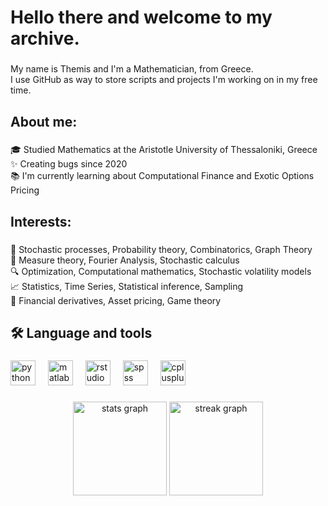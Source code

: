 <h1 align="left">Hello there and welcome to my archive.</h1>

###

<p align="left">My name is Themis and I'm a Mathematician, from Greece. <br>I use GitHub as way to store scripts and projects I'm working on in my free time.</p>

###

<h2 align="left">About me:</h2>

###

<p align="left">🎓 Studied Mathematics at the Aristotle University of Thessaloniki, Greece<br>✨ Creating bugs since 2020<br>📚 I'm currently learning about Computational Finance and Exotic Options Pricing</p>

###

<h2 align="left">Interests:</h2>

###

<p align="left">🎲 Stochastic processes, Probability theory, Combinatorics, Graph Theory<br>📝 Measure theory, Fourier Analysis, Stochastic calculus<br>🔍 Optimization, Computational mathematics, Stochastic volatility models<br>📈 Statistics, Time Series, Statistical inference, Sampling<br>💸 Financial derivatives, Asset pricing, Game theory</p>

###

<h2 align="left">🛠 Language and tools</h2>

###

<div align="left">
  <img src="https://cdn.jsdelivr.net/gh/devicons/devicon/icons/python/python-original.svg" height="40" alt="python logo"  />
  <img width="12" />
  <img src="https://cdn.jsdelivr.net/gh/devicons/devicon/icons/matlab/matlab-original.svg" height="40" alt="matlab logo"  />
  <img width="12" />
  <img src="https://cdn.jsdelivr.net/gh/devicons/devicon/icons/rstudio/rstudio-original.svg" height="40" alt="rstudio logo"  />
  <img width="12" />
  <img src="https://cdn.jsdelivr.net/gh/devicons/devicon/icons/spss/spss-original.svg" height="40" alt="spss logo"  />
  <img width="12" />
  <img src="https://cdn.jsdelivr.net/gh/devicons/devicon/icons/cplusplus/cplusplus-original.svg" height="40" alt="cplusplus logo"  />
</div>

###

<div align="center">
  <img src="https://github-readme-stats.vercel.app/api?username=Re-Tiper&hide_title=true&hide_rank=false&show_icons=true&include_all_commits=true&count_private=true&disable_animations=false&theme=dark&locale=en&hide_border=false&order=1" height="150" alt="stats graph"  />
  <img src="https://streak-stats.demolab.com?user=Re-Tiper&locale=en&mode=daily&theme=dark&hide_border=false&border_radius=5&order=3" height="150" alt="streak graph"  />
</div>

###
